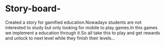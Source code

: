# Story-board-
Created a story for gamified education.Nowadays students are not interested to study but only looking for mobile to play games.In this games we implement a education through it.So all take this to play and get rewards and unlock to next level while they finish their levels...
